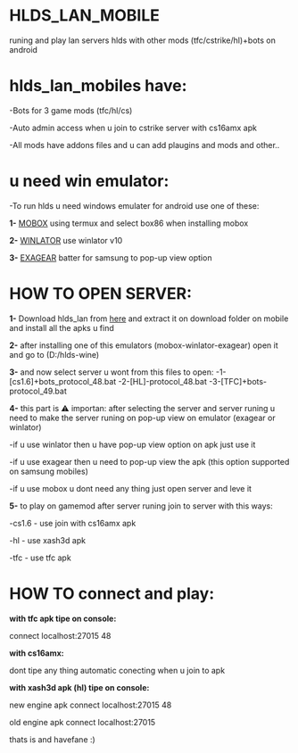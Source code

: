 # HLDS_LAN_MOBILE
runing and play lan servers hlds with other mods (tfc/cstrike/hl)+bots  on android

 # hlds_lan_mobiles have:

 -Bots for 3 game mods (tfc/hl/cs)
 
 -Auto admin access when u join to cstrike server with cs16amx apk
 
 -All mods have addons files and u can add plaugins and mods and other..

 # u need win emulator:
 
 -To run hlds u need windows emulater for android use one of these:

**1-** [MOBOX](https://github.com/olegos2/mobox) using termux and select box86 when installing mobox

**2-** [WINLATOR](https://github.com/brunodev85/winlator) use winlator v10

**3-** [EXAGEAR](https://github.com/XHYN-PH/exagear-302) batter for samsung to pop-up view option

# HOW TO OPEN SERVER:

**1-** Download hlds_lan from [here](https://github.com/Velaron/tf15-client) and extract it on download folder on mobile and install all the apks u find

**2-** after installing one of this emulators (mobox-winlator-exagear) open it and go to (D:/hlds-wine)

**3-** and now select server u wont from this files to open:
  -1-[cs1.6]+bots_protocol_48.bat
  -2-[HL]-protocol_48.bat
  -3-[TFC]+bots-protocol_49.bat

**4-** this part is ⚠️ importan: after selecting the server and server runing u need to make the server runing on pop-up view on emulator (exagear or winlator)
 
 -if u use winlator then u have pop-up view option on apk just use it

 -if u use exagear then u need to pop-up view the apk (this option supported on samsung mobiles)
 
 -if u use mobox u dont need any thing just open server and leve it
 
**5-** to play on gamemod after server runing join to server with this ways:

 -cs1.6 - use join with cs16amx apk

 -hl - use xash3d apk

 -tfc - use tfc apk

# HOW TO connect and play:
 
 **with tfc apk tipe on console:**   
 
 connect localhost:27015 48

 **with cs16amx:**   

 dont tipe any thing automatic conecting when u join to apk

**with xash3d apk (hl) tipe on console:** 
                                      
 new engine apk  connect localhost:27015 48
                                       
 old engine apk  connect localhost:27015
                            
 thats is and havefane :)
